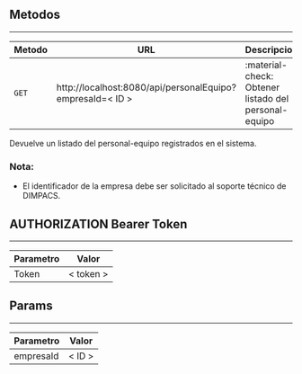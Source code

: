 ## Metodos
--------------------------------

| Metodo      | URL |Descripcion                          |
| ----------- | --------------------------------- |------------------------------------ |
| `GET`      | http://localhost:8080/api/personalEquipo?empresaId=< ID >|:material-check:     Obtener listado del personal-equipo   |

Devuelve un listado del personal-equipo registrados en el sistema.

### Nota:
* El identificador de la empresa debe ser solicitado al soporte técnico de DIMPACS.

## AUTHORIZATION Bearer Token

----------------------------------
| Parametro | Valor |
| ------ | ---- |
| Token | < token > |

## Params

----------------------------------
| Parametro | Valor |
| ------ | ---- |
| empresaId | < ID > |
